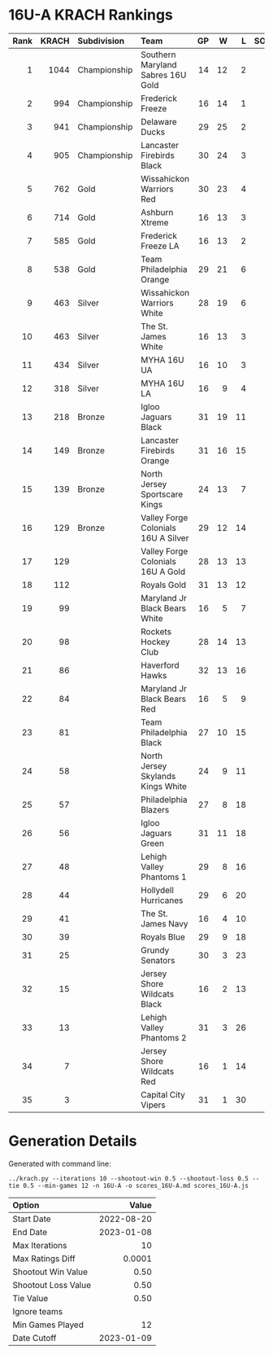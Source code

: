 # 16U-A KRACH Rankings
Rank|KRACH|Subdivision|Team|GP|W|L|SOW|SOL|T|SoS
---:|---:|:---|:---|---:|---:|---:|---:|---:|---:|---:
1|1044|Championship|Southern Maryland Sabres 16U Gold|14|12|2|0|0|0|310
2|994|Championship|Frederick Freeze|16|14|1|1|0|0|189
3|941|Championship|Delaware Ducks|29|25|2|1|1|0|188
4|905|Championship|Lancaster Firebirds Black|30|24|3|3|0|0|279
5|762|Gold|Wissahickon Warriors Red|30|23|4|1|2|0|289
6|714|Gold|Ashburn Xtreme|16|13|3|0|0|0|258
7|585|Gold|Frederick Freeze LA|16|13|2|0|1|0|175
8|538|Gold|Team Philadelphia Orange|29|21|6|2|0|0|265
9|463|Silver|Wissahickon Warriors White|28|19|6|1|2|0|268
10|463|Silver|The St. James White|16|13|3|0|0|0|129
11|434|Silver|MYHA 16U UA|16|10|3|1|2|0|311
12|318|Silver|MYHA 16U LA|16|9|4|2|1|0|288
13|218|Bronze|Igloo Jaguars Black|31|19|11|0|1|0|280
14|149|Bronze|Lancaster Firebirds Orange|31|16|15|0|0|0|278
15|139|Bronze|North Jersey Sportscare Kings|24|13|7|2|2|0|162
16|129|Bronze|Valley Forge Colonials 16U A Silver|29|12|14|1|2|0|313
17|129||Valley Forge Colonials 16U A Gold|28|13|13|0|2|0|328
18|112||Royals Gold|31|13|12|4|2|0|231
19|99||Maryland Jr Black Bears White|16|5|7|3|1|0|271
20|98||Rockets Hockey Club|28|14|13|1|0|0|197
21|86||Haverford Hawks|32|13|16|2|1|0|275
22|84||Maryland Jr Black Bears Red|16|5|9|1|1|0|390
23|81||Team Philadelphia Black|27|10|15|0|2|0|286
24|58||North Jersey Skylands Kings White|24|9|11|2|2|0|141
25|57||Philadelphia Blazers|27|8|18|0|1|0|298
26|56||Igloo Jaguars Green|31|11|18|1|1|0|207
27|48||Lehigh Valley Phantoms 1|29|8|16|3|2|0|248
28|44||Hollydell Hurricanes|29|6|20|2|1|0|325
29|41||The St. James Navy|16|4|10|1|1|0|241
30|39||Royals Blue|29|9|18|1|1|0|224
31|25||Grundy Senators|30|3|23|1|3|0|334
32|15||Jersey Shore Wildcats Black|16|2|13|0|1|0|153
33|13||Lehigh Valley Phantoms 2|31|3|26|1|1|0|270
34|7||Jersey Shore Wildcats Red|16|1|14|1|0|0|178
35|3||Capital City Vipers|31|1|30|0|0|0|275
# Generation Details

Generated with command line:
```
../krach.py --iterations 10 --shootout-win 0.5 --shootout-loss 0.5 --tie 0.5 --min-games 12 -n 16U-A -o scores_16U-A.md scores_16U-A.js
```

| Option | Value |
| :----- | ----: |
| Start Date | 2022-08-20 |
| End Date | 2023-01-08 |
| Max Iterations | 10 |
| Max Ratings Diff | 0.0001 |
| Shootout Win Value | 0.50 |
| Shootout Loss Value | 0.50 |
| Tie Value | 0.50 |
| Ignore teams |  |
| Min Games Played | 12 |
| Date Cutoff | 2023-01-09 |

